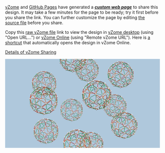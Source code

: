 

[vZome][vzome] and [GitHub Pages][pages] have generated a [***custom web page***][page] to share this design.
It may take a few minutes for the page to be ready; try it first before you share the link.
You can further customize the page by editing [the source file][source] before you share.

Copy this [raw vZome file][raw] link to view the design in
[vZome desktop][vzome] (using "Open URL...") or [vZome Online][online] (using "Remote vZome URL").
Here is [a shortcut][urlonline] that automatically opens the design in vZome Online.

[vzome]: https://www.vzome.com
[pages]: https://docs.github.com/en/pages
[online]: https://www.vzome.com/app

[Details of vZome Sharing](https://vzome.github.io/vzome/sharing.html#how-it-works)

![Image](<icosahedron-of-near-snub-dodecs.png>)


[page]: <https://vorth.github.io/vzome-sharing/2021/11/28/09-52-35-icosahedron-of-near-snub-dodecs/>
[source]: <https://github.com/vorth/vzome-sharing/edit/main/2021/11/28/09-52-35-icosahedron-of-near-snub-dodecs/index.md>
[urlonline]: <https://vzome.com/app?url=https://raw.githubusercontent.com/vorth/vzome-sharing/main/2021/11/28/09-52-35-icosahedron-of-near-snub-dodecs/icosahedron-of-near-snub-dodecs.vZome>
[raw]: <https://raw.githubusercontent.com/vorth/vzome-sharing/main/2021/11/28/09-52-35-icosahedron-of-near-snub-dodecs/icosahedron-of-near-snub-dodecs.vZome>

